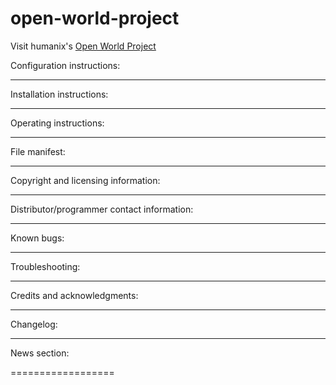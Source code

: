 open-world-project
==================

Visit humanix's [Open World Project](http://5th-dimension.github.io/open-world-project/)

Configuration instructions:

------------------
Installation instructions:

------------------
Operating instructions:

------------------
File manifest:

------------------
Copyright and licensing information:

------------------
Distributor/programmer contact information:

------------------
Known bugs:

------------------
Troubleshooting:

------------------
Credits and acknowledgments:

------------------
Changelog:

------------------
News section:

==================
